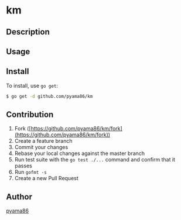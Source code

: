 # km



## Description

## Usage

## Install

To install, use `go get`:

```bash
$ go get -d github.com/pyama86/km
```

## Contribution

1. Fork ([https://github.com/pyama86/km/fork](https://github.com/pyama86/km/fork))
1. Create a feature branch
1. Commit your changes
1. Rebase your local changes against the master branch
1. Run test suite with the `go test ./...` command and confirm that it passes
1. Run `gofmt -s`
1. Create a new Pull Request

## Author

[pyama86](https://github.com/pyama86)
